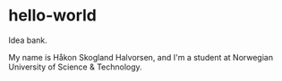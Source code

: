 # hello-world
Idea bank. 

My name is Håkon Skogland Halvorsen, and I'm a student at Norwegian University of Science & Technology.
